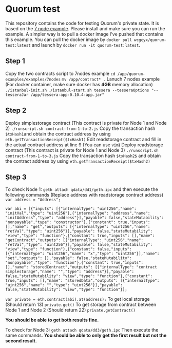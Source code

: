 # Quorum test
This repository contains the code for testing Quorum's private state. It is based on the [7 node example](https://github.com/jpmorganchase/quorum-examples/tree/master/examples/7nodes). Please install and make sure you can run the example. A simpler way is to pull a docker image I've pushed that contains this example. You can pull the docker image by `docker pull wcgcyx/quorum-test:latest` and launch by `docker run -it quorum-test:latest`.

## Step 1
Copy the two contracts script to 7nodes example
`cd /app/quorum-examples/examples/7nodes`
`mv /app/contract* .`
Lanuch 7 nodes example (For docker container, make sure docker has **4GB** memory allocation)
`./istanbul-init.sh`
`./istanbul-start.sh tessera --tesseraOptions "--tesseraJar /app/tessera-app-0.10.4-app.jar"`

## Step 2
Deploy simplestorage contract (This contract is private for Node 1 and Node 2)
`./runscript.sh contract-from-1-to-2.js`
Copy the transaction hash `$txHash1`and obtain the contract address by using `eth.getTransactionReceipt($txHash1)`
Edit readstorage contract and fill in the actual contract address at line 9 (You can use `vim`)
Deploy readstorage contract (This contract is private for Node 1 and Node 3)
`./runscript.sh contract-from-1-to-3.js`
Copy the transaction hash `$txHash2$` and obtain the contract address by using `eth.getTransactionReceipt($txHash2)`

## Step 3
To check Node 1:
`geth attach qdata/dd1/geth.ipc`
and then execute the following commands (Replace address with readstorage contract address)
`var address = "Address";`
```
var abi = [{"inputs": [{"internalType": "uint256","name": "initVal","type": "uint256"},{"internalType": "address","name": "initAddress","type": "address"}],"payable": false,"stateMutability": "nonpayable","type": "constructor"},{"constant": true,"inputs": [],"name": "get","outputs": [{"internalType": "uint256","name": "retVal","type": "uint256"}],"payable": false,"stateMutability": "view","type": "function"},{"constant": true,"inputs": [],"name": "getContract","outputs": [{"internalType": "uint256","name": "retVal","type": "uint256"}],"payable": false,"stateMutability": "view","type": "function"},{"constant": false,"inputs": [{"internalType": "uint256","name": "x","type": "uint256"}],"name": "set","outputs": [],"payable": false,"stateMutability": "nonpayable","type": "function"},{"constant": true,"inputs": [],"name": "storedContract","outputs": [{"internalType": "contract simplestorage","name": "","type": "address"}],"payable": false,"stateMutability": "view","type": "function"},{"constant": true,"inputs": [],"name": "storedData","outputs": [{"internalType": "uint256","name": "","type": "uint256"}],"payable": false,"stateMutability": "view","type": "function"}];
```
`var private = eth.contract(abi).at(address);`
To get local storage (Should return 13) `private.get()`
To get storage from contract between Node 1 and Node 2 (Should return 22) `private.getContract()`

**You should be able to get both results fine.**

To check for Node 3:
`geth attach qdata/dd3/geth.ipc`
Then execute the same commands.
**You should be able to only get the first result but not the second result.**